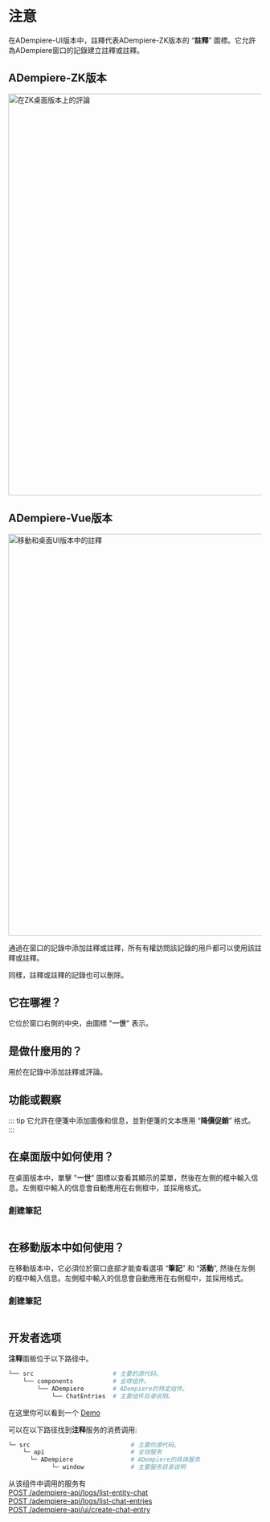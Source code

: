# 注意

在ADempiere-UI版本中，註釋代表ADempiere-ZK版本的 “**註釋**” 圖標。它允許為ADempiere窗口的記錄建立註釋或註釋。

## ADempiere-ZK版本

<img :src="$withBase('/images/components/notes/zk-desktop-version-notes.png')" alt="在ZK桌面版本上的評論" width="800px">

## ADempiere-Vue版本

<img :src="$withBase('/images/components/notes/notes-desktop-mobile.png')" alt="移動和桌面UI版本中的註釋" width="800px">

通過在窗口的記錄中添加註釋或註釋，所有有權訪問該記錄的用戶都可以使用該註釋或註釋。

同樣，註釋或註釋的記錄也可以刪除。

## 它在哪裡？

它位於窗口右側的中央，由圖標 "**一世**" 表示。

## 是做什麼用的？

用於在記錄中添加註釋或評論。

## 功能或觀察

::: tip
它允許在便箋中添加圖像和信息，並對便箋的文本應用 “**降價促銷**” 格式。
:::

## 在桌面版中如何使用？

在桌面版本中，單擊 "**一世**" 圖標以查看其顯示的菜單，然後在左側的框中輸入信息。左側框中輸入的信息會自動應用在右側框中，並採用格式。

### 創建筆記

<img :src="$withBase('/images/components/notes/create-notes-in-desktop-version.gif')" />

## 在移動版本中如何使用？

在移動版本中，它必須位於窗口底部才能查看選項 “**筆記**” 和 “**活動**”, 然後在左側的框中輸入信息。左側框中輸入的信息會自動應用在右側框中，並採用格式。

### 創建筆記
<img :src="$withBase('/images/components/notes/create-notes-in-the-mobile-version.gif')" />

## 开发者选项

 **注释**面板位于以下路径中。

```bash
└── src                      # 主要的源代码。
    └── components           # 全球组件。
        └── ADempiere        # ADempiere的特定组件。
            └── ChatEntries  # 主要组件目录说明。

```
在这里你可以看到一个 [Demo](https://demo-ui.erpya.com/#/7aa4242a-93c0-42d8-92be-8250002d3e3c/d97027fd-4cd5-445e-8fd8-ef5d3f7959b4/window/53418?tabParent=0&action=fa50908e-40f1-11e9-91a1-0242ac140002)

可以在以下路径找到**注释**服务的消费调用:
```bash
└─ src                            # 主要的源代码。
    └─ api                        # 全球服务
      └─ ADempiere                # ADempiere的具体服务
            └─ window             # 主要服务目录说明

```


从该组件中调用的服务有  <br>
[POST /adempiere-api/logs/list-entity-chat](https://adempiere.github.io/proxy-adempiere-api/guide/es/default-modules/adempiere-api/user-log.html#post-adempiere-api-logs-list-entity-chats)<br>
[POST /adempiere-api/logs/list-chat-entries](https://adempiere.github.io/proxy-adempiere-api/guide/es/default-modules/adempiere-api/user-log.html#post-adempiere-api-logs-list-chat-entries)<br>
[POST /adempiere-api/ui/create-chat-entry](https://adempiere.github.io/proxy-adempiere-api/guide/es)
